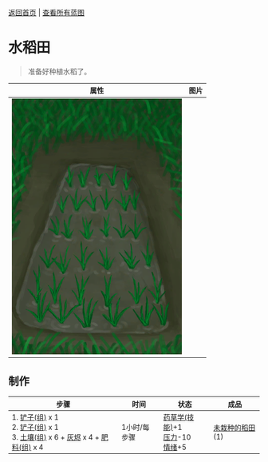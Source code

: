 [返回首页](index.md)   |  [查看所有蓝图](blueprint.md)
# 水稻田  
> 准备好种植水稻了。  
  
  属性  |   图片   
 ----  |  ----:   
   |  ![](Sprite/RicePaddyPlanted.png)   
  
## 制作  
步骤  |  时间  |  状态  |  成品  
----  |  ----  |  ----  |  ----  
1. [铲子(组)](GpTag_Shovel.md) x 1<br>2. [铲子(组)](GpTag_Shovel.md) x 1<br>3. [土壤(组)](GpTag_Soil.md) x 6 + [灰烬](Ash.md) x 4 + [肥料(组)](GpTag_Fertilizer.md) x 4  |  1小时/每步骤  |  [药草学(技能)](Skill_Herbology.md)+1<br>[压力](Stress.md)-10<br>[情绪](Morale.md)+5  |  [未栽种的稻田](RicePaddyEmpty.md)(1)  
